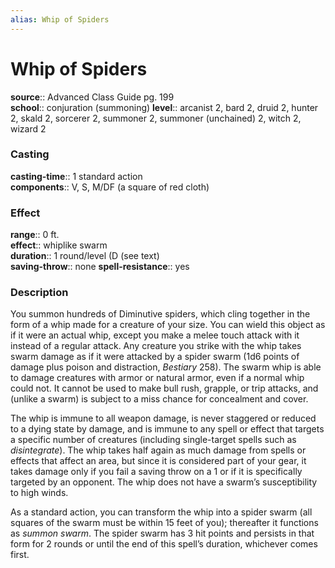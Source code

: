 ```yaml
---
alias: Whip of Spiders
---
```


# Whip of Spiders 

**source**:: Advanced Class Guide pg. 199  
**school**:: conjuration (summoning)
**level**:: arcanist 2, bard 2, druid 2, hunter 2, skald 2, sorcerer 2, summoner 2, summoner (unchained) 2, witch 2, wizard 2

### Casting 

**casting-time**:: 1 standard action  
**components**:: V, S, M/DF (a square of red cloth)

### Effect 

**range**:: 0 ft.  
**effect**:: whiplike swarm  
**duration**:: 1 round/level (D (see text)  
**saving-throw**:: none
**spell-resistance**:: yes

### Description 

You summon hundreds of Diminutive spiders, which cling together in the form of a whip made for a creature of your size. You can wield this object as if it were an actual whip, except you make a melee touch attack with it instead of a regular attack. Any creature you strike with the whip takes swarm damage as if it were attacked by a spider swarm (1d6 points of damage plus poison and distraction, *Bestiary* 258). The swarm whip is able to damage creatures with armor or natural armor, even if a normal whip could not. It cannot be used to make bull rush, grapple, or trip attacks, and (unlike a swarm) is subject to a miss chance for concealment and cover.  
  
The whip is immune to all weapon damage, is never staggered or reduced to a dying state by damage, and is immune to any spell or effect that targets a specific number of creatures (including single-target spells such as *disintegrate*). The whip takes half again as much damage from spells or effects that affect an area, but since it is considered part of your gear, it takes damage only if you fail a saving throw on a 1 or if it is specifically targeted by an opponent. The whip does not have a swarm’s susceptibility to high winds.  
  
As a standard action, you can transform the whip into a spider swarm (all squares of the swarm must be within 15 feet of you); thereafter it functions as *summon swarm*. The spider swarm has 3 hit points and persists in that form for 2 rounds or until the end of this spell’s duration, whichever comes first.

